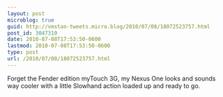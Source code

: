 ```yaml
---
layout: post
microblog: true
guid: http://vmstan-tweets.micro.blog/2010/07/08/18072523757.html
post_id: 3047310
date: 2010-07-08T17:53:50-0600
lastmod: 2010-07-08T17:53:50-0600
type: post
url: /2010/07/08/18072523757.html
---
```

Forget the Fender edition myTouch 3G, my Nexus One looks and sounds way cooler with a little Slowhand action loaded up and ready to go.
